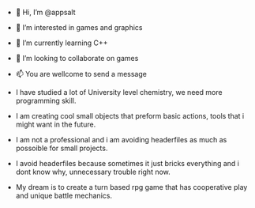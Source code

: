 - 👋 Hi, I’m @appsalt
- 👀 I’m interested in games and graphics
- 🌱 I’m currently learning C++ 
- 💞️ I’m looking to collaborate on games
- 📫 You are wellcome to send a message

- I have studied a lot of University level chemistry, we need more programming skill.
- I am creating cool small objects that preform basic actions, tools that i might want in the future.
- I am not a professional and i am avoiding headerfiles as much as possoible for small projects.
- I avoid headerfiles because sometimes it just bricks everything and i dont know why, unnecessary trouble right now.  
- My dream is to create a turn based rpg game that has cooperative play and unique battle mechanics.  

<!---
appsalt/appsalt is a ✨ special ✨ repository because its `README.md` (this file) appears on your GitHub profile.
You can click the Preview link to take a look at your changes.
--->
